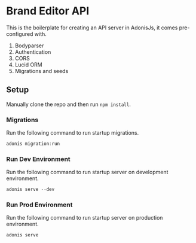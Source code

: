 # Brand Editor API

This is the boilerplate for creating an API server in AdonisJs, it comes pre-configured with.

1. Bodyparser
2. Authentication
3. CORS
4. Lucid ORM
5. Migrations and seeds

## Setup

Manually clone the repo and then run `npm install`.


### Migrations

Run the following command to run startup migrations.

```js
adonis migration:run
```

### Run Dev Environment

Run the following command to run startup server on development environment.

```js
adonis serve --dev
```

### Run Prod Environment

Run the following command to run startup server on production environment.

```js
adonis serve
```
